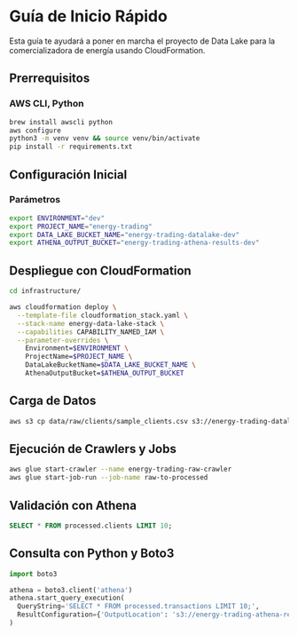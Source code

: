 # Guía de Inicio Rápido

Esta guía te ayudará a poner en marcha el proyecto de Data Lake para la comercializadora de energía usando CloudFormation.

## Prerrequisitos

### AWS CLI, Python
```bash
brew install awscli python
aws configure
python3 -m venv venv && source venv/bin/activate
pip install -r requirements.txt
```

## Configuración Inicial

### Parámetros
```bash
export ENVIRONMENT="dev"
export PROJECT_NAME="energy-trading"
export DATA_LAKE_BUCKET_NAME="energy-trading-datalake-dev"
export ATHENA_OUTPUT_BUCKET="energy-trading-athena-results-dev"
```

## Despliegue con CloudFormation
```bash
cd infrastructure/

aws cloudformation deploy \
  --template-file cloudformation_stack.yaml \
  --stack-name energy-data-lake-stack \
  --capabilities CAPABILITY_NAMED_IAM \
  --parameter-overrides \
    Environment=$ENVIRONMENT \
    ProjectName=$PROJECT_NAME \
    DataLakeBucketName=$DATA_LAKE_BUCKET_NAME \
    AthenaOutputBucket=$ATHENA_OUTPUT_BUCKET
```

## Carga de Datos
```bash
aws s3 cp data/raw/clients/sample_clients.csv s3://energy-trading-datalake-dev/raw/20250529_clients/
```

## Ejecución de Crawlers y Jobs
```bash
aws glue start-crawler --name energy-trading-raw-crawler
aws glue start-job-run --job-name raw-to-processed
```

## Validación con Athena
```sql
SELECT * FROM processed.clients LIMIT 10;
```

## Consulta con Python y Boto3
```python
import boto3

athena = boto3.client('athena')
athena.start_query_execution(
  QueryString='SELECT * FROM processed.transactions LIMIT 10;',
  ResultConfiguration={'OutputLocation': 's3://energy-trading-athena-results-dev/'}
)
```
